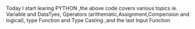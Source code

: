 Today I start learing PYTHON ,the above code covers various topics ie. Variable and DataTyes, Operators (arithematic,Assignment,Comperision and logical), type Function and Type Casting ,and the last Input Function
